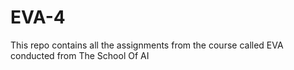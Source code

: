 # EVA-4
This repo contains all the assignments from the course called EVA conducted from The School Of AI
